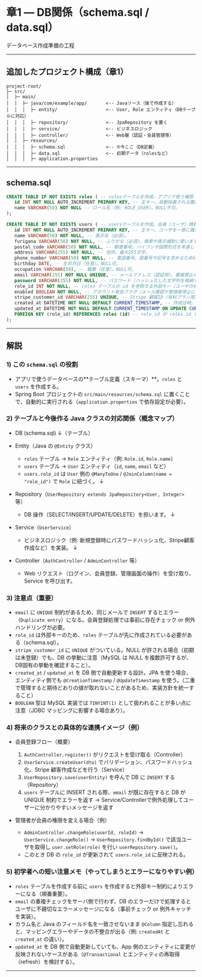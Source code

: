 # 章1 — DB関係（schema.sql / data.sql）

データベース作成準備の工程

---

## 追加したプロジェクト構成（章1）

```
project-root/
├─ src/
│  ├─ main/
│  │  ├─ java/com/example/app/       <-- Javaソース（後で作成する）
│  │  │  ├─ entity/                  <-- User, Role エンティティ（DBテーブルに対応）
│  │  │  ├─ repository/              <-- JpaRepository を置く
│  │  │  ├─ service/                 <-- ビジネスロジック
│  │  │  ├─ controller/              <-- Web層（認証・会員管理等）
│  │  ├─ resources/
│  │  │  ├─ schema.sql               <-- ※今ここ（DB定義）
│  │  │  ├─ data.sql                 <-- 初期データ（rolesなど）
│  │  │  ├─ application.properties
```

---
## schema.sql

```sql
CREATE TABLE IF NOT EXISTS roles ( -- rolesテーブルを作成。アプリで使う権限（例: ROLE_USER, ROLE_ADMIN）を格納します。
   id INT NOT NULL AUTO_INCREMENT PRIMARY KEY, -- 主キー。自動採番される整数ID。
   name VARCHAR(50) NOT NULL -- ロール名（例: ROLE_USER）。NULL不可。
);

CREATE TABLE IF NOT EXISTS users ( -- usersテーブルを作成。会員（ユーザ）情報を格納します。
   id INT NOT NULL AUTO_INCREMENT PRIMARY KEY, -- 主キー。ユーザを一意に識別するID。
   name VARCHAR(50) NOT NULL, -- 表示名（必須）。
   furigana VARCHAR(50) NOT NULL, -- ふりがな（必須）。検索や表示補助に使います。
   postal_code VARCHAR(50) NOT NULL, -- 郵便番号。ハイフンや国際形式を考慮してVARCHARにしています。
   address VARCHAR(255) NOT NULL, -- 住所。最大255文字。
   phone_number VARCHAR(50) NOT NULL, -- 電話番号。国番号や記号を含めるためVARCHAR。
   birthday DATE, -- 生年月日（任意）。NULL可。
   occupation VARCHAR(50), -- 職業（任意）。NULL可。
   email VARCHAR(255) NOT NULL UNIQUE, -- メールアドレス（認証用）。重複禁止のUNIQUE制約。
   password VARCHAR(255) NOT NULL, -- パスワード（ハッシュ化した文字列を格納する想定）。
   role_id INT NOT NULL, -- roles テーブルの id を参照する外部キー（ユーザの権限を指定）。
   enabled BOOLEAN NOT NULL, -- アカウント有効フラグ（メール確認や管理者停止に使用）。
   stripe_customer_id VARCHAR(255) UNIQUE, -- Stripe 顧客ID（有料プラン用）。一意制約あり。
   created_at DATETIME NOT NULL DEFAULT CURRENT_TIMESTAMP, -- 作成日時。デフォルトで現在時刻を設定。
   updated_at DATETIME NOT NULL DEFAULT CURRENT_TIMESTAMP ON UPDATE CURRENT_TIMESTAMP, -- 更新日時。行更新時に自動更新。
   FOREIGN KEY (role_id) REFERENCES roles (id) -- role_id が roles.id を参照する外部キー制約。
);
```

---

## 解説

### 1) この `schema.sql` の役割

* アプリで使うデータベースの\*\*テーブル定義（スキーマ）\*\*。`roles` と `users` を作成する。
* Spring Boot プロジェクトの `src/main/resources/schema.sql` に置くことで、自動的に実行される（`application.properties` で依存設定が必要）。

### 2) テーブルと今後作る Java クラスの対応関係（概念マップ）

* DB (schema.sql)
  ↓（テーブル）
* Entity（Java の `@Entity` クラス）

  * `roles` テーブル → `Role` エンティティ（例: `Role.id`, `Role.name`）
  * `users` テーブル → `User` エンティティ（`id`, `name`, `email` など）
  * `users.role_id` は `User` 側の `@ManyToOne` / `@JoinColumn(name = "role_id")` で `Role` に紐づく。
    ↓
* Repository（`UserRepository extends JpaRepository<User, Integer>` 等）

  * DB 操作（SELECT/INSERT/UPDATE/DELETE）を担います。
    ↓
* Service（`UserService`）

  * ビジネスロジック（例: 新規登録時にパスワードハッシュ化、Stripe顧客作成など）を実装。
    ↓
* Controller（`AuthController` / `AdminController` 等）

  * Web リクエスト（ログイン、会員登録、管理画面の操作）を受け取り、Service を呼び出す。

### 3) 注意点（重要）

* `email` に `UNIQUE` 制約があるため、同じメールで `INSERT` するとエラー（`Duplicate entry`）になる。会員登録処理では事前に存在チェック or 例外ハンドリングが必要。
* `role_id` は外部キーのため、`roles` テーブルが先に作成されている必要がある（schema.sql）。
* `stripe_customer_id` に `UNIQUE` がついている。NULL が許される場合（初期は未登録）でも、DB の挙動に注意（MySQL は NULL を複数許可するが、DB固有の挙動を確認すること）。
* `created_at` / `updated_at` を DB 側で自動更新する設計。JPA を使う場合、エンティティ側でも `@CreationTimestamp` / `@UpdateTimestamp` を使う。（二重で管理すると期待どおりの値が取れないことがあるため、実装方針を統一すること）
* `BOOLEAN` 型は MySQL 実装では `TINYINT(1)` として扱われることが多い点に注意（JDBC マッピングに影響する場合あり）。

### 4) 将来のクラスとの具体的な連携イメージ（例）

* 会員登録フロー（概要）

  1. `AuthController.register()` がリクエストを受け取る（Controller）
  2. `UserService.createUser(dto)` でバリデーション、パスワードハッシュ化、Stripe 顧客作成などを行う（Service）
  3. `UserRepository.save(userEntity)` を呼んで DB に `INSERT` する（Repository）
  4. `users` テーブルに INSERT される際、`email` が既に存在すると DB が UNIQUE 制約でエラーを返す → Service/Controllerで例外処理してユーザーに分かりやすいメッセージを返す

* 管理者が会員の権限を変える場合（例）

  * `AdminController.changeRole(userId, roleId)` → `UserService.changeRole()` → `UserRepository.findById()` で該当ユーザを取得し `user.setRole(role)` を行い `userRepository.save()`。
  * このとき DB の `role_id` が更新されて `users.role_id` に反映される。

### 5) 初学者への短い注意メモ（やってしまうとエラーになりやすい例）

* `roles` テーブルを作成する前に `users` を作成すると外部キー制約によりエラーになる（順番重要）。
* `email` の重複チェックをサーバ側で行わず、DB のエラーだけで処理するとユーザに不親切なエラーメッセージになる（事前チェック or 例外キャッチを実装）。
* カラム名と Java のフィールド名を一致させないまま `@Column` 指定し忘れると、マッピングエラーやデータの不整合が出る（例: `createdAt` と `created_at` の違い）。
* `updated_at` を DB 側で自動更新していても、App 側のエンティティに変更が反映されないケースがある（`@Transactional` とエンティティの再取得（refresh）を検討する）。

---